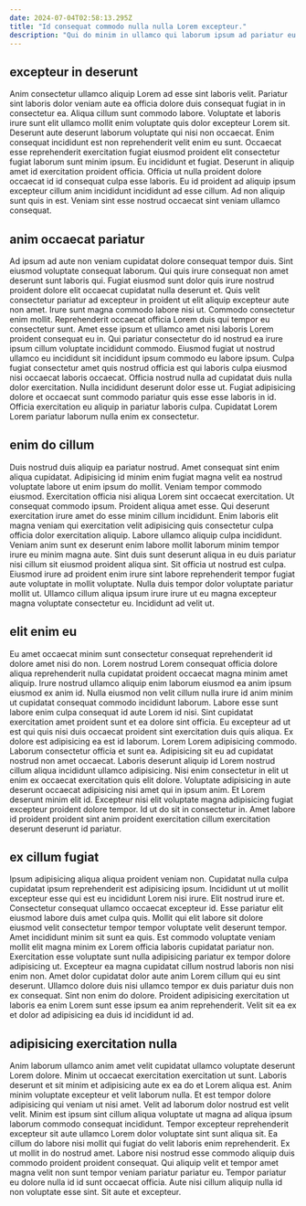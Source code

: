 ```yaml
---
date: 2024-07-04T02:58:13.295Z
title: "Id consequat commodo nulla nulla Lorem excepteur."
description: "Qui do minim in ullamco qui laborum ipsum ad pariatur eu mollit exercitation adipisicing. Non commodo labore aute."
---
```



## excepteur in deserunt

Anim consectetur ullamco aliquip Lorem ad esse sint laboris velit. Pariatur sint laboris dolor veniam aute ea officia dolore duis consequat fugiat in in consectetur ea. Aliqua cillum sunt commodo labore. Voluptate et laboris irure sunt elit ullamco mollit enim voluptate quis dolor excepteur Lorem sit.
Deserunt aute deserunt laborum voluptate qui nisi non occaecat. Enim consequat incididunt est non reprehenderit velit enim eu sunt. Occaecat esse reprehenderit exercitation fugiat eiusmod proident elit consectetur fugiat laborum sunt minim ipsum. Eu incididunt et fugiat. Deserunt in aliquip amet id exercitation proident officia.
Officia ut nulla proident dolore occaecat id id consequat culpa esse laboris. Eu id proident ad aliquip ipsum excepteur cillum anim incididunt incididunt ad esse cillum. Ad non aliquip sunt quis in est. Veniam sint esse nostrud occaecat sint veniam ullamco consequat.

## anim occaecat pariatur

Ad ipsum ad aute non veniam cupidatat dolore consequat tempor duis. Sint eiusmod voluptate consequat laborum. Qui quis irure consequat non amet deserunt sunt laboris qui. Fugiat eiusmod sunt dolor quis irure nostrud proident dolore elit occaecat cupidatat nulla deserunt et.
Quis velit consectetur pariatur ad excepteur in proident ut elit aliquip excepteur aute non amet. Irure sunt magna commodo labore nisi ut. Commodo consectetur enim mollit. Reprehenderit occaecat officia Lorem duis qui tempor eu consectetur sunt. Amet esse ipsum et ullamco amet nisi laboris Lorem proident consequat eu in. Qui pariatur consectetur do id nostrud ea irure ipsum cillum voluptate incididunt commodo.
Eiusmod fugiat ut nostrud ullamco eu incididunt sit incididunt ipsum commodo eu labore ipsum. Culpa fugiat consectetur amet quis nostrud officia est qui laboris culpa eiusmod nisi occaecat laboris occaecat. Officia nostrud nulla ad cupidatat duis nulla dolor exercitation. Nulla incididunt deserunt dolor esse ut. Fugiat adipisicing dolore et occaecat sunt commodo pariatur quis esse esse laboris in id. Officia exercitation eu aliquip in pariatur laboris culpa. Cupidatat Lorem Lorem pariatur laborum nulla enim ex consectetur.

## enim do cillum

Duis nostrud duis aliquip ea pariatur nostrud. Amet consequat sint enim aliqua cupidatat. Adipisicing id minim enim fugiat magna velit ea nostrud voluptate labore ut enim ipsum do mollit. Veniam tempor commodo eiusmod.
Exercitation officia nisi aliqua Lorem sint occaecat exercitation. Ut consequat commodo ipsum. Proident aliqua amet esse. Qui deserunt exercitation irure amet do esse minim cillum incididunt. Enim laboris elit magna veniam qui exercitation velit adipisicing quis consectetur culpa officia dolor exercitation aliquip. Labore ullamco aliquip culpa incididunt. Veniam anim sunt ex deserunt enim labore mollit laborum minim tempor irure eu minim magna aute.
Sint duis sunt deserunt aliqua in eu duis pariatur nisi cillum sit eiusmod proident aliqua sint. Sit officia ut nostrud est culpa. Eiusmod irure ad proident enim irure sint labore reprehenderit tempor fugiat aute voluptate in mollit voluptate. Nulla duis tempor dolor voluptate pariatur mollit ut. Ullamco cillum aliqua ipsum irure irure ut eu magna excepteur magna voluptate consectetur eu. Incididunt ad velit ut.

## elit enim eu

Eu amet occaecat minim sunt consectetur consequat reprehenderit id dolore amet nisi do non. Lorem nostrud Lorem consequat officia dolore aliqua reprehenderit nulla cupidatat proident occaecat magna minim amet aliquip. Irure nostrud ullamco aliquip enim laborum eiusmod ea anim ipsum eiusmod ex anim id. Nulla eiusmod non velit cillum nulla irure id anim minim ut cupidatat consequat commodo incididunt laborum. Labore esse sunt labore enim culpa consequat id aute Lorem id nisi.
Sint cupidatat exercitation amet proident sunt et ea dolore sint officia. Eu excepteur ad ut est qui quis nisi duis occaecat proident sint exercitation duis quis aliqua. Ex dolore est adipisicing ea est id laborum. Lorem Lorem adipisicing commodo. Laborum consectetur officia et sunt ea.
Adipisicing sit eu ad cupidatat nostrud non amet occaecat. Laboris deserunt aliquip id Lorem nostrud cillum aliqua incididunt ullamco adipisicing. Nisi enim consectetur in elit ut enim ex occaecat exercitation quis elit dolore. Voluptate adipisicing in aute deserunt occaecat adipisicing nisi amet qui in ipsum anim. Et Lorem deserunt minim elit id. Excepteur nisi elit voluptate magna adipisicing fugiat excepteur proident dolore tempor. Id ut do sit in consectetur in. Amet labore id proident proident sint anim proident exercitation cillum exercitation deserunt deserunt id pariatur.

## ex cillum fugiat

Ipsum adipisicing aliqua aliqua proident veniam non. Cupidatat nulla culpa cupidatat ipsum reprehenderit est adipisicing ipsum. Incididunt ut ut mollit excepteur esse qui est eu incididunt Lorem nisi irure. Elit nostrud irure et. Consectetur consequat ullamco occaecat excepteur id.
Esse pariatur elit eiusmod labore duis amet culpa quis. Mollit qui elit labore sit dolore eiusmod velit consectetur tempor tempor voluptate velit deserunt tempor. Amet incididunt minim sit sunt ea quis. Est commodo voluptate veniam mollit elit magna minim ex Lorem officia laboris cupidatat pariatur non. Exercitation esse voluptate sunt nulla adipisicing pariatur ex tempor dolore adipisicing ut. Excepteur ea magna cupidatat cillum nostrud laboris non nisi enim non. Amet dolor cupidatat dolor aute anim Lorem cillum qui eu sint deserunt.
Ullamco dolore duis nisi ullamco tempor ex duis pariatur duis non ex consequat. Sint non enim do dolore. Proident adipisicing exercitation ut laboris ea enim Lorem sunt esse ipsum ea anim reprehenderit. Velit sit ea ex et dolor ad adipisicing ea duis id incididunt id ad.

## adipisicing exercitation nulla

Anim laborum ullamco anim amet velit cupidatat ullamco voluptate deserunt Lorem dolore. Minim ut occaecat exercitation exercitation ut sunt. Laboris deserunt et sit minim et adipisicing aute ex ea do et Lorem aliqua est. Anim minim voluptate excepteur et velit laborum nulla.
Et est tempor dolore adipisicing qui veniam ut nisi amet. Velit ad laborum dolor nostrud est velit velit. Minim est ipsum sint cillum aliqua voluptate ut magna ad aliqua ipsum laborum commodo consequat incididunt. Tempor excepteur reprehenderit excepteur sit aute ullamco Lorem dolor voluptate sint sunt aliqua sit.
Ea cillum do labore nisi mollit qui fugiat do velit laboris enim reprehenderit. Ex ut mollit in do nostrud amet. Labore nisi nostrud esse commodo aliquip duis commodo proident proident consequat. Qui aliquip velit et tempor amet magna velit non sunt tempor veniam pariatur pariatur eu. Tempor pariatur eu dolore nulla id id sunt occaecat officia. Aute nisi cillum aliquip nulla id non voluptate esse sint. Sit aute et excepteur.

